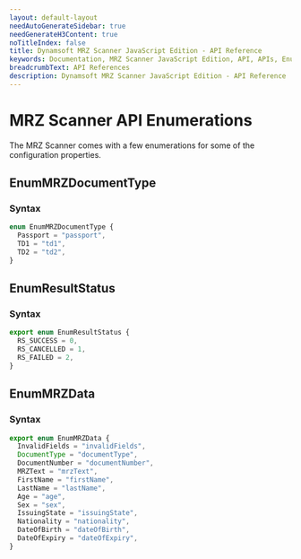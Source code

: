 ```yaml
---
layout: default-layout
needAutoGenerateSidebar: true
needGenerateH3Content: true
noTitleIndex: false
title: Dynamsoft MRZ Scanner JavaScript Edition - API Reference
keywords: Documentation, MRZ Scanner JavaScript Edition, API, APIs, Enumeration, Enums, Enum
breadcrumbText: API References
description: Dynamsoft MRZ Scanner JavaScript Edition - API Reference
---
```


# MRZ Scanner API Enumerations

The MRZ Scanner comes with a few enumerations for some of the configuration properties.

## EnumMRZDocumentType

### Syntax

```ts
enum EnumMRZDocumentType {
  Passport = "passport",
  TD1 = "td1",
  TD2 = "td2",
}
```

## EnumResultStatus

### Syntax

```ts
export enum EnumResultStatus {
  RS_SUCCESS = 0,
  RS_CANCELLED = 1,
  RS_FAILED = 2,
}
```

## EnumMRZData

### Syntax

```ts
export enum EnumMRZData {
  InvalidFields = "invalidFields",
  DocumentType = "documentType",
  DocumentNumber = "documentNumber",
  MRZText = "mrzText",
  FirstName = "firstName",
  LastName = "lastName",
  Age = "age",
  Sex = "sex",
  IssuingState = "issuingState",
  Nationality = "nationality",
  DateOfBirth = "dateOfBirth",
  DateOfExpiry = "dateOfExpiry",
}
```